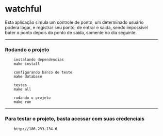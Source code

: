 # watchful

Esta aplicação simula um controle de ponto, um determinado usuário podera logar, e registrar seu ponto,
de entrar e saida, sendo impossivel bater o ponto depois do ponto de saida, somente no dia seguinte.

***

### Rodando o projeto


```
	instalando dependencias
	make install
```
```
	configurando banco de teste
	make database
```
```
	testes
	make all
```
```
	rodando o projeto
	make run
```

***

### Para testar o projeto, basta acessar com suas credenciais

```
	http://186.233.134.6
```